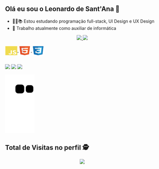 ## Olá eu sou o Leonardo de Sant'Ana 👋

- 👩‍💻📚 Estou estudando programação full-stack, UI Design e UX Design
- 💼 Trabalho atualmente como auxiliar de informática

<div align="center">
  <a href="https://github.com/lsantanaa">
  <img height="180em" src="https://github-readme-stats.vercel.app/api?username=lsantanaa&show_icons=true&theme=chartreuse-dark&include_all_commits=true&count_private=true"/>
  <img height="180em" src="https://github-readme-stats.vercel.app/api/top-langs/?username=lsantanaa&layout=compact&langs_count=7&theme=chartreuse-dark"/>
</div>
  <div style="display: inline_block"><br>
  <img align="center" alt="Leo-Js" height="30" width="40" src="https://raw.githubusercontent.com/devicons/devicon/master/icons/javascript/javascript-plain.svg">
  <img align="center" alt="Leo-HTML" height="30" width="40" src="https://raw.githubusercontent.com/devicons/devicon/master/icons/html5/html5-original.svg">
  <img align="center" alt="Leo-CSS" height="30" width="40" src="https://raw.githubusercontent.com/devicons/devicon/master/icons/css3/css3-original.svg">
</div>

  ##

<div>
  <a href="https://instagram.com/le0.sant" target="_blank"><img src="https://img.shields.io/badge/-Instagram-%23E4405F?style=for-the-badge&logo=instagram&logoColor=white" target="_blank"></a>
  <a href = "mailto:leonardodesantana05@gmail.com"><img src="https://img.shields.io/badge/-Gmail-%23333?style=for-the-badge&logo=gmail&logoColor=white" target="_blank"></a>
  <a href="https://www.linkedin.com/in/leonardo-de-santana-8b105a213" target="_blank"><img src="https://img.shields.io/badge/-LinkedIn-%230077B5?style=for-the-badge&logo=linkedin&logoColor=white" target="_blank"></a>
  
  ![Snake animation](https://github.com/lsantanaa/lsantanaa/blob/output/github-contribution-grid-snake.svg)
  
   <p align="center"> 

   ## Total de Visitas no perfil :detective: <br>
   <p align="center"> 
   <img alingn="center" src="https://profile-counter.glitch.me/LMaverick/count.svg" />
   </p>

</p>

</div>

